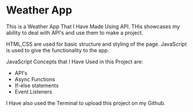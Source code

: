 # Weather App

This is a Weather App That I Have Made Using API.
THis showcases my ability to deal with API's and use them to make a project.

HTML,CSS are used for basic structure and styling of the page.
JavaScript is used to give the functionality to the app.

JavaScript Concepts that I Have Used in this Project are:

- API's
- Async Functions
- If-else statements
- Event Listeners

I Have also used the Terminal to upload this project on my Github.
